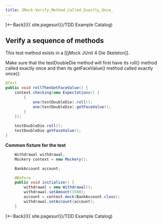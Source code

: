 ```yaml
---
title: JMock-Verify_Method_Called_Exactly_Once_
---
```

[<--Back]({{ site.pagesurl}}/TDD Example Catalog)

## Verify a sequence of methods
This test method exists in a [[jMock JUnit 4 Die Skeleton]].

Make sure that the testDoubleDie method will first have its roll() method called exactly once and then its getFaceValue() method called exactly once():

```java
@Test
public void rollThenGetFaceValue() {
    context.checking(new Expectations() {
        {
            one(testDoubleDie).roll();
            one(testDoubleDie).getFaceValue();
        }
    });
    
    testDoubleDie.roll();
    testDoubleDie.getFaceValue();
}
```

**Common fixture for the test**
```java
    Withdrawal withdrawal;
    Mockery context = new Mockery();

    BankAccount account;

    @Before
    public void initialize() {
        withdrawal = new Withdrawal();
        withdrawal.setAmount(1500);
        account = context.mock(BankAccount.class);
        withdrawal.setAccount(account);
    }
```

[<--Back]({{ site.pagesurl}}/TDD Example Catalog)

